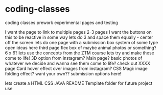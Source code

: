 # coding-classes
coding classes prework experimental pages and testing

I want the page to link to multiple pages 2-3 pages
    I want the buttons on this to be reactive in some way lets do 3 and space them equally - center off the screen
lets do one page with a submission box system of some type
    open ideas here
    third page flex box of maybe animal photos or something? 6 x 6? lets use the concepts from the ZTM course
        lets try and make these come to life! 3D option from instagram?
Main page?
    basic photos of whatever we decide and wanna see them come to life? check out XXXX page
    Card hover effect over images from instagram?
    CSS Magi: image folding effect?
        want your own?? submission options here!
        
lets create a 
HTML
CSS
JAVA 
README 
Template folder for future project use